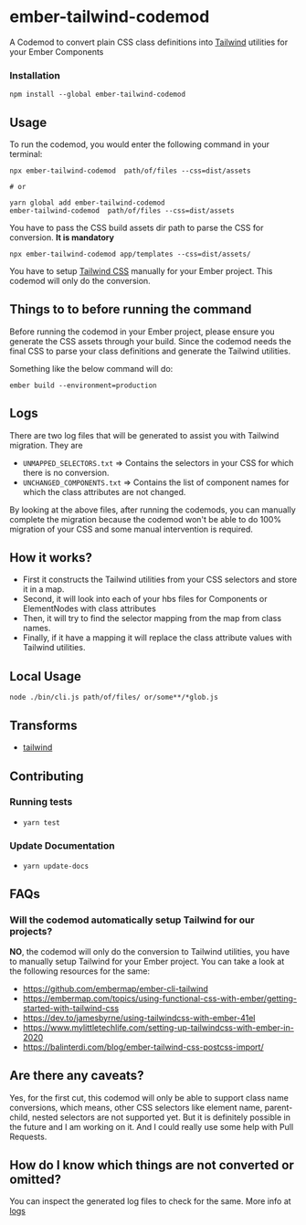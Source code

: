 # ember-tailwind-codemod

A Codemod to convert plain CSS class definitions into [Tailwind](https://tailwindcss.com) utilities for your Ember Components

### Installation

```
npm install --global ember-tailwind-codemod
```

## Usage

To run the codemod, you would enter the following command in your terminal:

```
npx ember-tailwind-codemod  path/of/files --css=dist/assets

# or

yarn global add ember-tailwind-codemod
ember-tailwind-codemod  path/of/files --css=dist/assets
```

You have to pass the CSS build assets dir path to parse the CSS for conversion. **It is mandatory**
```
npx ember-tailwind-codemod app/templates --css=dist/assets/
```

You have to setup [Tailwind CSS](https://tailwindcss.com) manually for your Ember project. This codemod will only do the conversion.

## Things to to before running the command
Before running the codemod in your Ember project, please ensure you generate the CSS assets through your build. Since the codemod needs the final CSS to parse your class definitions and generate the Tailwind utilities.

Something like the below command will do:
```
ember build --environment=production
```

## Logs
There are two log files that will be generated to assist you with Tailwind migration. They are
- `UNMAPPED_SELECTORS.txt` => Contains the selectors in your CSS for which there is no conversion.
- `UNCHANGED_COMPONENTS.txt` => Contains the list of component names for which the class attributes are not changed.

By looking at the above files, after running the codemods, you can manually complete the migration because the codemod won't be able to do 100% migration of your CSS and some manual intervention is required.


## How it works?
- First it constructs the Tailwind utilities from your CSS selectors and store it in a map.
- Second, it will look into each of your hbs files for Components or ElementNodes with class attributes
- Then, it will try to find the selector mapping from the map from class names.
- Finally, if it have a mapping it will replace the class attribute values with Tailwind utilities.


## Local Usage
```
node ./bin/cli.js path/of/files/ or/some**/*glob.js
```

## Transforms

<!--TRANSFORMS_START-->
* [tailwind](transforms/tailwind/README.md)
<!--TRANSFORMS_END-->

## Contributing


### Running tests

* `yarn test`

### Update Documentation

* `yarn update-docs`

## FAQs
### Will the codemod automatically setup Tailwind for our projects?
**NO**, the codemod will only do the conversion to Tailwind utilities, you have to manually setup Tailwind for your Ember project. 
You can take a look at the following resources for the same:
- https://github.com/embermap/ember-cli-tailwind
- https://embermap.com/topics/using-functional-css-with-ember/getting-started-with-tailwind-css
- https://dev.to/jamesbyrne/using-tailwindcss-with-ember-41el
- https://www.mylittletechlife.com/setting-up-tailwindcss-with-ember-in-2020
- https://balinterdi.com/blog/ember-tailwind-css-postcss-import/

## Are there any caveats?
Yes, for the first cut, this codemod will only be able to support class name conversions, which means, other CSS selectors like element name, parent-child, nested selectors are 
not supported yet. But it is definitely possible in the future and I am working on it. And I could really use some help with Pull Requests.

## How do I know which things are not converted or omitted?
You can inspect the generated log files to check for the same. More info at [logs](#logs)
